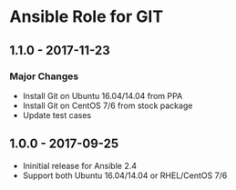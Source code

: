Ansible Role for GIT
====================

1.1.0 - 2017-11-23
------------------

### Major Changes

-   Install Git on Ubuntu 16.04/14.04 from PPA
-   Install Git on CentOS 7/6 from stock package
-   Update test cases

1.0.0 - 2017-09-25
------------------

-   Ininitial release for Ansible 2.4
-   Support both Ubuntu 16.04/14.04 or RHEL/CentOS 7/6

